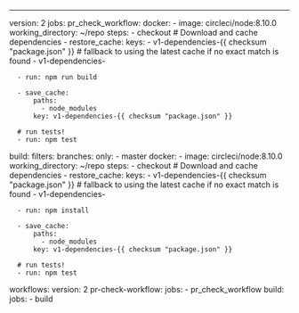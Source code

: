 ---
version: 2
jobs:
  pr_check_workflow:
    docker:
      - image: circleci/node:8.10.0
    working_directory: ~/repo
    steps:
      - checkout
      # Download and cache dependencies
      - restore_cache:
          keys:
            - v1-dependencies-{{ checksum "package.json" }}
            # fallback to using the latest cache if no exact match is found
            - v1-dependencies-

      - run: npm run build

      - save_cache:
          paths:
            - node_modules
          key: v1-dependencies-{{ checksum "package.json" }}

      # run tests!
      - run: npm test
  build:
    filters:
      branches:
        only:
        - master
    docker:
      - image: circleci/node:8.10.0
    working_directory: ~/repo
    steps:
      - checkout
      # Download and cache dependencies
      - restore_cache:
          keys:
            - v1-dependencies-{{ checksum "package.json" }}
            # fallback to using the latest cache if no exact match is found
            - v1-dependencies-

      - run: npm install

      - save_cache:
          paths:
            - node_modules
          key: v1-dependencies-{{ checksum "package.json" }}

      # run tests!
      - run: npm test
workflows:
  version: 2
  pr-check-workflow:
    jobs:
    - pr_check_workflow
  build:
    jobs:
    - build